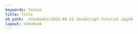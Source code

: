 ```yaml
---
keywords: fastai
title: Title
nb_path: _notebooks/2022-09-21-JavaScript-Tutorial.ipynb
layout: notebook
---
```


<!--
#################################################
### THIS FILE WAS AUTOGENERATED! DO NOT EDIT! ###
#################################################
# file to edit: _notebooks/2022-09-21-JavaScript-Tutorial.ipynb
-->

<div class="container" id="notebook-container">
        
</div>
 

